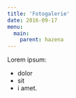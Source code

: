 ```yaml
---
title: 'Fotogalerie'
date: 2016-09-17
menu:
  main:
    parent: hazena
---
```


Lorem ipsum:
* dolor
* sit
* i amet.